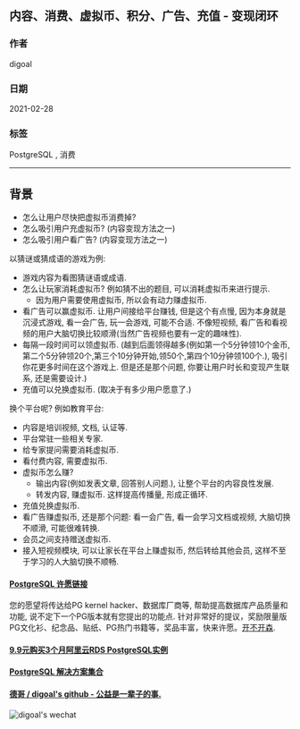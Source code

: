 ## 内容、消费、虚拟币、积分、广告、充值 - 变现闭环  
  
### 作者  
digoal  
  
### 日期  
2021-02-28   
  
### 标签  
PostgreSQL , 消费  
  
----  
  
## 背景  
- 怎么让用户尽快把虚拟币消费掉?  
- 怎么吸引用户充虚拟币? (内容变现方法之一)  
- 怎么吸引用户看广告? (内容变现方法之一)  
  
以猜谜或猜成语的游戏为例:  
  
- 游戏内容为看图猜谜语或成语.  
- 怎么让玩家消耗虚拟币?  例如猜不出的题目, 可以消耗虚拟币来进行提示.  
    - 因为用户需要使用虚拟币, 所以会有动力赚虚拟币.   
- 看广告可以赢虚拟币. 让用户间接给平台赚钱, 但是这个有点慢, 因为本身就是沉浸式游戏, 看一会广告, 玩一会游戏, 可能不合适. 不像短视频, 看广告和看视频的用户大脑切换比较顺滑(当然广告视频也要有一定的趣味性).   
- 每隔一段时间可以领虚拟币. (越到后面领得越多(例如第一个5分钟领10个金币,第二个5分钟领20个,第三个10分钟开始,领50个,第四个10分钟领100个.), 吸引你花更多时间在这个游戏上. 但是还是那个问题, 你要让用户时长和变现产生联系, 还是需要设计.)   
- 充值可以兑换虚拟币. (取决于有多少用户愿意了.)  
  
换个平台呢? 例如教育平台:    
  
- 内容是培训视频, 文档, 认证等.  
- 平台常驻一些相关专家.  
- 给专家提问需要消耗虚拟币.  
- 看付费内容, 需要虚拟币.   
- 虚拟币怎么赚?  
    - 输出内容(例如发表文章, 回答别人问题.), 让整个平台的内容良性发展.  
    - 转发内容, 赚虚拟币. 这样提高传播量, 形成正循环.  
- 充值兑换虚拟币.  
- 看广告赚虚拟币, 还是那个问题: 看一会广告, 看一会学习文档或视频, 大脑切换不顺滑, 可能很难转换.   
- 会员之间支持赠送虚拟币.   
- 接入短视频模块, 可以让家长在平台上赚虚拟币, 然后转给其他会员, 这样不至于学习的人大脑切换不顺畅.   
    
    
    
  
#### [PostgreSQL 许愿链接](https://github.com/digoal/blog/issues/76 "269ac3d1c492e938c0191101c7238216")
您的愿望将传达给PG kernel hacker、数据库厂商等, 帮助提高数据库产品质量和功能, 说不定下一个PG版本就有您提出的功能点. 针对非常好的提议，奖励限量版PG文化衫、纪念品、贴纸、PG热门书籍等，奖品丰富，快来许愿。[开不开森](https://github.com/digoal/blog/issues/76 "269ac3d1c492e938c0191101c7238216").  
  
  
#### [9.9元购买3个月阿里云RDS PostgreSQL实例](https://www.aliyun.com/database/postgresqlactivity "57258f76c37864c6e6d23383d05714ea")
  
  
#### [PostgreSQL 解决方案集合](https://yq.aliyun.com/topic/118 "40cff096e9ed7122c512b35d8561d9c8")
  
  
#### [德哥 / digoal's github - 公益是一辈子的事.](https://github.com/digoal/blog/blob/master/README.md "22709685feb7cab07d30f30387f0a9ae")
  
  
![digoal's wechat](../pic/digoal_weixin.jpg "f7ad92eeba24523fd47a6e1a0e691b59")
  

